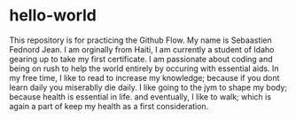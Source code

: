 # hello-world
This repository is for practicing the Github Flow.
My name is Sebaastien Fednord Jean. I am orginally from Haiti, I am currently a student of Idaho gearing up to take my first certificate.
I am passionate about coding and being on rush to help the world entirely by occuring with essential aids.
In my free time, I like to read to increase my knowledge; because if you dont learn daily you miserablly die daily.
I like going to the jym to shape my body; because health is essential in life.
and eventually, I like to walk; which is again a part of keep my health as a first consideration.
